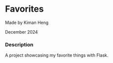 <h1>Favorites</h1>
<p>Made by Kiman Heng</p>
<p>December 2024</p>
<h3>Description</h3>
<p>A project showcasing my favorite things with Flask.</p>
